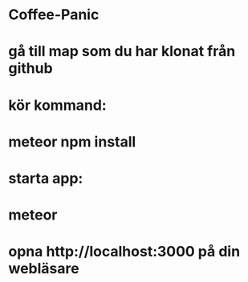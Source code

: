 # Coffee-Panic
# gå till map som du har klonat från github
# kör kommand:
#     meteor npm install
# starta app:
#     meteor
# opna http://localhost:3000 på din webläsare
